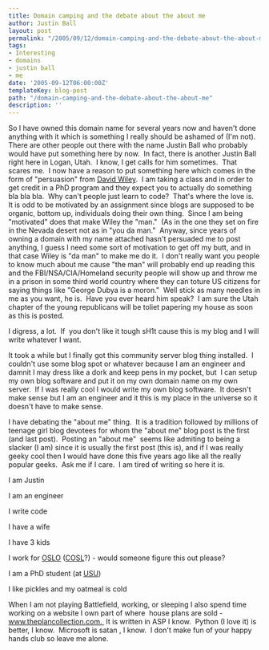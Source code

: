 ```yaml
---
title: Domain camping and the debate about the about me
author: Justin Ball
layout: post
permalink: "/2005/09/12/domain-camping-and-the-debate-about-the-about-me/"
tags:
- Interesting
- domains
- justin ball
- me
date: '2005-09-12T06:00:00Z'
templateKey: blog-post
path: "/domain-camping-and-the-debate-about-the-about-me"
description: ''
---
```


So I have owned this domain name for several years now and haven't done
anything with it which is something I really should be ashamed of (I'm
not).  There are other people out there with the name Justin Ball
who probably would have put something here by now.  In fact, there
is another Justin Ball right here in Logan, Utah.  I know, I get
calls for him sometimes.  That scares me.  I now have a
reason to put something here which comes in the form of "persuasion"
from [David Wiley][1].  I am taking a class and in order to get credit
in a PhD program and they expect you to actually do something bla bla
bla.  Why can't people just learn to code?  That's where the
love is.  It is odd to be motivated by an assignment since blogs
are supposed to be organic, bottom up, individuals doing their own
thing.  Since I am being "motivated" does that make Wiley the
"man."  (As in the one they set on fire in the Nevada desert not
as in "you da man."  Anyway, since years of owning a domain with
my name attached hasn't persuaded me to post anything, I guess I need
some sort of motivation to get off my butt, and in that case Wiley is
"da man" to make me do it.  I don't really want you people to know
much about me cause "the man" will probably end up reading this and the
FBI/NSA/CIA/Homeland security people will show up and throw me in a prison in
some third world country where they can toture US citizens for saying
things like "George Dubya is a moron."  Well stick as many needles
in me as you want, he is.  Have you ever heard him speak?  I
am sure the Utah chapter of the young republicans will be toliet
papering my house as soon as this is posted.

I digress, a lot.  If  you don't like it tough sH1t cause this is my blog and I will write whatever I want. 

It took a while but I finally got this community server blog thing
installed.  I couldn't use some blog spot or whatever because I am
an engineer and damnit I may dress like a dork and keep pens in my
pocket, but  I can setup my own blog software and put it on my own
domain name on my own server.  If I was really cool I would write
my own blog software.  It doesn't make sense but I am an engineer
and it this is my place in the universe so it doesn't have to make
sense.

I have debating the "about me" thing.  It is a tradition followed
by millions of teenage girl blog devotees for whom the "about me" blog
post is the first (and last post).  Posting an "about me" 
seems like admiting to being a slacker (I am) since it is usually the
first post (this is), and if I was really geeky cool then I would have
done this five years ago like all the really popular geeks.  Ask
me if I care.  I am tired of writing so here it is.

I am Justin

I am an engineer

I write code

I have a wife

I have 3 kids

I work for [OSLO][2] ([COSL][3]?) - would someone figure this out please?

I am a PhD student (at [USU][4])

I like pickles and my oatmeal is cold



When I am not playing Battlefield, working, or sleeping I also spend
time working on a website I own part of where  house plans are
sold - www.theplancollection.com.  It is written in ASP I
know.  Python (I love it) is better, I know.  Microsoft is
satan , I know.  I don't make fun of your happy hands club so
leave me alone.

 [1]: http://opencontent.org/blog/
 [2]: http://oslo.usu.edu
 [3]: http://cosl.usu.edu
 [4]: http://www.usu.edu
